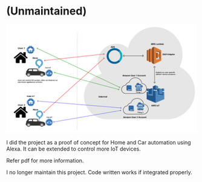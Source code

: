 # (Unmaintained)


![](alexa-automation.png)

I did the project as a proof of concept for Home and Car automation using Alexa. It can be extended to control more IoT devices.

Refer pdf for more information.

I no longer maintain this project. Code written works if integrated properly.


